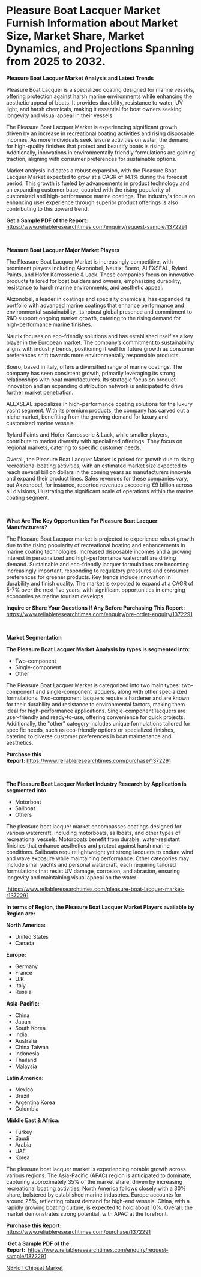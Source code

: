 <p><h1>Pleasure Boat Lacquer Market Furnish Information about Market Size, Market Share, Market Dynamics, and Projections Spanning from 2025 to 2032.</h1></p><p><strong>Pleasure Boat Lacquer Market Analysis and Latest Trends</strong></p>
<p><p>Pleasure Boat Lacquer is a specialized coating designed for marine vessels, offering protection against harsh marine environments while enhancing the aesthetic appeal of boats. It provides durability, resistance to water, UV light, and harsh chemicals, making it essential for boat owners seeking longevity and visual appeal in their vessels.</p><p>The Pleasure Boat Lacquer Market is experiencing significant growth, driven by an increase in recreational boating activities and rising disposable incomes. As more individuals seek leisure activities on water, the demand for high-quality finishes that protect and beautify boats is rising. Additionally, innovations in environmentally friendly formulations are gaining traction, aligning with consumer preferences for sustainable options.</p><p>Market analysis indicates a robust expansion, with the Pleasure Boat Lacquer Market expected to grow at a CAGR of 14.1% during the forecast period. This growth is fueled by advancements in product technology and an expanding customer base, coupled with the rising popularity of customized and high-performance marine coatings. The industry's focus on enhancing user experience through superior product offerings is also contributing to this upward trend.</p></p>
<p><strong>Get a Sample PDF of the Report:&nbsp;</strong> <a href="https://www.reliableresearchtimes.com/enquiry/request-sample/1372291?utm_campaign=2937&utm_medium=2&utm_source=Github&utm_content=ia&utm_term=22032025&utm_id=pleasure-boat-lacquer">https://www.reliableresearchtimes.com/enquiry/request-sample/1372291</a></p>
<p>&nbsp;</p>
<p><strong>Pleasure Boat Lacquer Major Market Players</strong></p>
<p><p>The Pleasure Boat Lacquer Market is increasingly competitive, with prominent players including Akzonobel, Nautix, Boero, ALEXSEAL, Rylard Paints, and Hofer Karrosserie & Lack. These companies focus on innovative products tailored for boat builders and owners, emphasizing durability, resistance to harsh marine environments, and aesthetic appeal.</p><p>Akzonobel, a leader in coatings and specialty chemicals, has expanded its portfolio with advanced marine coatings that enhance performance and environmental sustainability. Its robust global presence and commitment to R&D support ongoing market growth, catering to the rising demand for high-performance marine finishes.</p><p>Nautix focuses on eco-friendly solutions and has established itself as a key player in the European market. The company’s commitment to sustainability aligns with industry trends, positioning it well for future growth as consumer preferences shift towards more environmentally responsible products.</p><p>Boero, based in Italy, offers a diversified range of marine coatings. The company has seen consistent growth, primarily leveraging its strong relationships with boat manufacturers. Its strategic focus on product innovation and an expanding distribution network is anticipated to drive further market penetration.</p><p>ALEXSEAL specializes in high-performance coating solutions for the luxury yacht segment. With its premium products, the company has carved out a niche market, benefiting from the growing demand for luxury and customized marine vessels.</p><p>Rylard Paints and Hofer Karrosserie & Lack, while smaller players, contribute to market diversity with specialized offerings. They focus on regional markets, catering to specific customer needs.</p><p>Overall, the Pleasure Boat Lacquer Market is poised for growth due to rising recreational boating activities, with an estimated market size expected to reach several billion dollars in the coming years as manufacturers innovate and expand their product lines. Sales revenues for these companies vary, but Akzonobel, for instance, reported revenues exceeding €9 billion across all divisions, illustrating the significant scale of operations within the marine coating segment.</p></p>
<p>&nbsp;</p>
<p><strong>What Are The Key Opportunities For Pleasure Boat Lacquer Manufacturers?</strong></p>
<p><p>The Pleasure Boat Lacquer market is projected to experience robust growth due to the rising popularity of recreational boating and enhancements in marine coating technologies. Increased disposable incomes and a growing interest in personalized and high-performance watercraft are driving demand. Sustainable and eco-friendly lacquer formulations are becoming increasingly important, responding to regulatory pressures and consumer preferences for greener products. Key trends include innovation in durability and finish quality. The market is expected to expand at a CAGR of 5-7% over the next five years, with significant opportunities in emerging economies as marine tourism develops.</p></p>
<p><strong>Inquire or Share Your Questions If Any Before Purchasing This Report:</strong> <a href="https://www.reliableresearchtimes.com/enquiry/pre-order-enquiry/1372291?utm_campaign=2937&utm_medium=2&utm_source=Github&utm_content=ia&utm_term=22032025&utm_id=pleasure-boat-lacquer">https://www.reliableresearchtimes.com/enquiry/pre-order-enquiry/1372291</a></p>
<p>&nbsp;</p>
<p><strong>Market Segmentation</strong></p>
<p><strong>The Pleasure Boat Lacquer Market Analysis by types is segmented into:</strong></p>
<p><ul><li>Two-component</li><li>Single-component</li><li>Other</li></ul></p>
<p><p>The Pleasure Boat Lacquer Market is categorized into two main types: two-component and single-component lacquers, along with other specialized formulations. Two-component lacquers require a hardener and are known for their durability and resistance to environmental factors, making them ideal for high-performance applications. Single-component lacquers are user-friendly and ready-to-use, offering convenience for quick projects. Additionally, the "other" category includes unique formulations tailored for specific needs, such as eco-friendly options or specialized finishes, catering to diverse customer preferences in boat maintenance and aesthetics.</p></p>
<p><strong>Purchase this Report:&nbsp;</strong><a href="https://www.reliableresearchtimes.com/purchase/1372291?utm_campaign=2937&utm_medium=2&utm_source=Github&utm_content=ia&utm_term=22032025&utm_id=pleasure-boat-lacquer">https://www.reliableresearchtimes.com/purchase/1372291</a></p>
<p>&nbsp;</p>
<p><strong>The Pleasure Boat Lacquer Market Industry Research by Application is segmented into:</strong></p>
<p><ul><li>Motorboat</li><li>Sailboat</li><li>Others</li></ul></p>
<p><p>The pleasure boat lacquer market encompasses coatings designed for various watercraft, including motorboats, sailboats, and other types of recreational vessels. Motorboats benefit from durable, water-resistant finishes that enhance aesthetics and protect against harsh marine conditions. Sailboats require lightweight yet strong lacquers to endure wind and wave exposure while maintaining performance. Other categories may include small yachts and personal watercraft, each requiring tailored formulations that resist UV damage, corrosion, and abrasion, ensuring longevity and maintaining visual appeal on the water.</p></p>
<p><a href="https://www.reliableresearchtimes.com/pleasure-boat-lacquer-market-r1372291?utm_campaign=2937&utm_medium=2&utm_source=Github&utm_content=ia&utm_term=22032025&utm_id=pleasure-boat-lacquer">&nbsp;https://www.reliableresearchtimes.com/pleasure-boat-lacquer-market-r1372291</a></p>
<p><strong>In terms of Region, the Pleasure Boat Lacquer Market Players available by Region are:</strong></p>
<p>
    <p> <strong> North America: </strong>
        <ul>
            <li>United States</li>
            <li>Canada</li>
        </ul>
        </p> 
    <p> <strong> Europe: </strong>
        <ul>
            <li>Germany</li>
            <li>France</li>
            <li>U.K.</li>
            <li>Italy</li>
            <li>Russia</li>
        </ul>
        </p> 
    <p> <strong> Asia-Pacific: </strong>
        <ul>
            <li>China</li>
            <li>Japan</li>
            <li>South Korea</li>
            <li>India</li>
            <li>Australia</li>
            <li>China Taiwan</li>
            <li>Indonesia</li>
            <li>Thailand</li>
            <li>Malaysia</li>
        </ul>
        </p> 
    <p> <strong> Latin America: </strong>
        <ul>
            <li>Mexico</li>
            <li>Brazil</li>
            <li>Argentina Korea</li>
            <li>Colombia</li>
        </ul>
        </p> 
    <p> <strong> Middle East & Africa: </strong>
        <ul>
            <li>Turkey</li>
            <li>Saudi</li>
            <li>Arabia</li>
            <li>UAE</li>
            <li>Korea</li>
        </ul>
    </p>
    </p>
<p><p>The pleasure boat lacquer market is experiencing notable growth across various regions. The Asia-Pacific (APAC) region is anticipated to dominate, capturing approximately 35% of the market share, driven by increasing recreational boating activities. North America follows closely with a 30% share, bolstered by established marine industries. Europe accounts for around 25%, reflecting robust demand for high-end vessels. China, with a rapidly growing boating culture, is expected to hold about 10%. Overall, the market demonstrates strong potential, with APAC at the forefront.</p></p>
<p><strong>Purchase this Report: </strong><a href="https://www.reliableresearchtimes.com/purchase/1372291?utm_campaign=2937&utm_medium=2&utm_source=Github&utm_content=ia&utm_term=22032025&utm_id=pleasure-boat-lacquer">https://www.reliableresearchtimes.com/purchase/1372291</a></p>
<p>&nbsp;<strong>Get a Sample PDF of the Report:&nbsp;&nbsp;</strong><a href="https://www.reliableresearchtimes.com/enquiry/request-sample/1372291?utm_campaign=2937&utm_medium=2&utm_source=Github&utm_content=ia&utm_term=22032025&utm_id=pleasure-boat-lacquer">https://www.reliableresearchtimes.com/enquiry/request-sample/1372291</a></p>
<p><strong></strong></p>
<p><p><a href="https://github.com/shewlisapsai/Market-Research-Report-List-1/blob/main/nb-iot-chipset-market.md?utm_campaign=2937&utm_medium=2&utm_source=Github&utm_content=ia&utm_term=22032025&utm_id=pleasure-boat-lacquer">NB-IoT Chipset Market</a></p></p>